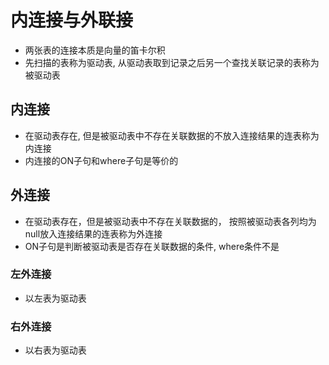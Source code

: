 # 内连接与外联接

* 两张表的连接本质是向量的笛卡尔积
* 先扫描的表称为驱动表, 从驱动表取到记录之后另一个查找关联记录的表称为被驱动表

## 内连接

* 在驱动表存在, 但是被驱动表中不存在关联数据的不放入连接结果的连表称为内连接
* 内连接的ON子句和where子句是等价的

## 外连接

* 在驱动表存在，但是被驱动表中不存在关联数据的， 按照被驱动表各列均为null放入连接结果的连表称为外连接
* ON子句是判断被驱动表是否存在关联数据的条件, where条件不是

### 左外连接

* 以左表为驱动表
 
### 右外连接

* 以右表为驱动表
  